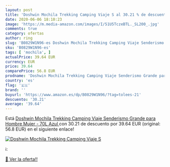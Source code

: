 ```yaml
---
layout: post
title: 'Doshwin Mochila Trekking Camping Viaje S al 30.21 % de descuento'
date: 2020-06-06 18:10:23
image: 'https://m.media-amazon.com/images/I/51U5TczeBTL._SL200_.jpg'
comments: true
category: ofertas
author: ring
slug: 'B0829W1N96-es Doshwin Mochila Trekking Camping Viaje Senderismo Grande...'
sku: 'B0829W1N96-es'
tags: [ 'mochila', ]
actualPrice: 39.64 EUR
currency: EUR
price: 39.64
comparePrice: 56.8 EUR
prodname: 'Doshwin Mochila Trekking Camping Viaje Senderismo Grande para Hombre Mujer - 70L  Azul '
country: 'es'
flag: '🇪🇸'
brand: ''
buyurl: 'https://www.amazon.es/dp/B0829W1N96/?tag=tolees-21'
descuento: '30.21'
average: '39.64'
---
```


Está [Doshwin Mochila Trekking Camping Viaje Senderismo Grande para Hombre Mujer - 70L  Azul ](https://www.amazon.es/dp/B0829W1N96/?tag=tolees-21) con 30.21 de descuento por 39.64 EUR (original: 56.8 EUR) en el siguiente enlace!

[![Doshwin Mochila Trekking Camping Viaje S](https://m.media-amazon.com/images/I/51U5TczeBTL._SL200_.jpg)](https://www.amazon.es/dp/B0829W1N96/?tag=tolees-21)

ℹ️:


[🛒 Ver la oferta!!](https://www.amazon.es/dp/B0829W1N96/?tag=tolees-21)

